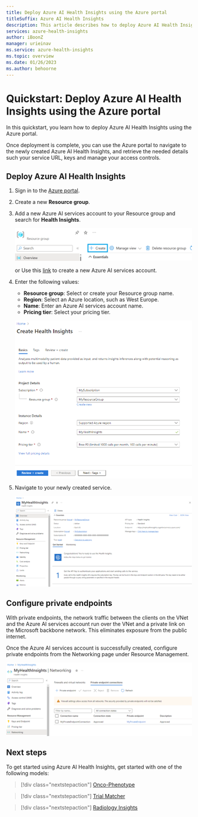 ```yaml
---
title: Deploy Azure AI Health Insights using the Azure portal
titleSuffix: Azure AI Health Insights
description: This article describes how to deploy Azure AI Health Insights in the Azure portal.
services: azure-health-insights
author: iBoonZ
manager: urieinav
ms.service: azure-health-insights
ms.topic: overview
ms.date: 01/26/2023
ms.author: behoorne
---
```



# Quickstart: Deploy Azure AI Health Insights using the Azure portal

In this quickstart, you learn how to deploy Azure AI Health Insights using the Azure portal.

Once deployment is complete, you can use the Azure portal to navigate to the newly created Azure AI Health Insights, and retrieve the needed details  such your service URL, keys and manage your access controls.

## Deploy Azure AI Health Insights

1. Sign in to the [Azure portal](https://portal.azure.com/).
2. Create a new **Resource group**.
3. Add a new Azure AI services account to your Resource group and search for **Health Insights**.

    ![Screenshot of how to create the new Azure AI Health Insights service.](media/create-service.png) 

    or Use this [link](https://portal.azure.com/#create/Microsoft.CognitiveServicesHealthInsights) to create a new Azure AI services account.

4. Enter the following values:
    - **Resource group**: Select or create your Resource group name.
    - **Region**: Select an Azure location, such as West Europe.
    - **Name**: Enter an Azure AI services account name.
    - **Pricing tier**: Select your pricing tier.

    ![Screenshot of how to create new Azure AI services account.](media/create-health-insights.png) 

5. Navigate to your newly created service.
    
    ![Screenshot of the Overview of Azure AI services account.](media/created-health-insights.png) 

## Configure private endpoints

With private endpoints, the network traffic between the clients on the VNet and the Azure AI services account run over the VNet and a private link on the Microsoft backbone network. This eliminates exposure from the public internet.

Once the Azure AI services account is successfully created, configure private endpoints from the Networking page under Resource Management. 

![Screenshot of Private Endpoint.](media/private-endpoints.png) 

## Next steps

To get started using Azure AI Health Insights, get started with one of the following models:

>[!div class="nextstepaction"]
> [Onco-Phenotype](oncophenotype/index.yml) 

>[!div class="nextstepaction"]
> [Trial Matcher](trial-matcher/index.yml) 

>[!div class="nextstepaction"]
> [Radiology Insights](radiology-insights/index.yml) 
